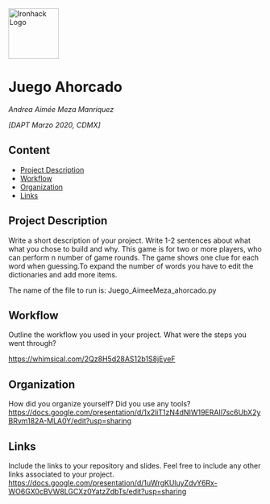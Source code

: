 <img src="https://bit.ly/2VnXWr2" alt="Ironhack Logo" width="100"/>

# Juego Ahorcado
*Andrea Aimée Meza Manríquez*

*[DAPT Marzo 2020, CDMX]*

## Content
- [Project Description](#project-description)
- [Workflow](#workflow)
- [Organization](#organization)
- [Links](#links)

<a name="project-description"></a>

## Project Description
Write a short description of your project. Write 1-2 sentences about what what you chose to build and why. 
This game is for two or more players, who can perform n number of game rounds. The game shows one clue for each word when guessing.To expand the number of words you have to edit the dictionaries and add more items.

The name of the file to run is: Juego_AimeeMeza_ahorcado.py

<a name="workflow"></a>

## Workflow
Outline the workflow you used in your project. What were the steps you went through?

https://whimsical.com/2Qz8H5d28AS12b1S8jEyeF

<a name="organization"></a>

## Organization
How did you organize yourself? Did you use any tools?
https://docs.google.com/presentation/d/1x2liT1zN4dNIW19ERAIl7sc6UbX2yBRvm182A-MLA0Y/edit?usp=sharing

<a name="links"></a>

## Links
Include the links to your repository and slides. Feel free to include any other links associated to your project.
https://docs.google.com/presentation/d/1uWrgKUluyZdvY6Rx-WO6GX0cBVW8LGCXz0YatzZdbTs/edit?usp=sharing
